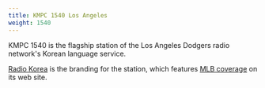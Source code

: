 ```yaml
---
title: KMPC 1540 Los Angeles
weight: 1540
---
```

KMPC 1540 is the flagship station of the Los Angeles
Dodgers radio network's Korean language service.

[Radio Korea](https://radiokorea.com/) is the branding
for the station, which features [MLB coverage]
on its web site.

[MLB coverage]:https://radiokorea.com/mlb/
